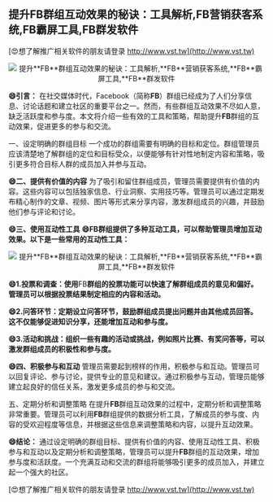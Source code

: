 ## **提升**FB**群组互动效果的秘诀：工具解析,**FB**营销获客系统,**FB**霸屏工具,**FB**群发软件**

[😍想了解推广相关软件的朋友请登录 http://www.vst.tw](http://www.vst.tw)

 <center><img src="https://vst.tw/MP4/tuiguang/png/6.png" alt="提升**FB**群组互动效果的秘诀：工具解析,**FB**营销获客系统,**FB**霸屏工具,**FB**群发软件"></center>

**😄引言：**
在社交媒体时代，Facebook（简称**FB**）群组已经成为了人们分享信息、讨论话题和建立社区的重要平台之一。然而，有些群组互动效果不尽如人意，缺乏活跃度和参与度。本文将介绍一些有效的工具和策略，帮助提升**FB**群组的互动效果，促进更多的参与和交流。

一、设定明确的群组目标
一个成功的群组需要有明确的目标和定位。群组管理员应该清楚地了解群组的定位和目标受众，以便能够有针对性地制定内容和策略，吸引更多符合目标人群的成员加入并参与互动。

**😄二、提供有价值的内容**
为了吸引和留住群组成员，管理员需要提供有价值的内容。这些内容可以包括独家信息、行业洞察、实用技巧等。管理员可以通过定期发布精心制作的文章、视频、图片等形式来分享内容，激发群组成员的兴趣，并鼓励他们参与评论和讨论。

**😄三、使用互动性工具**
**😄**FB**群组提供了多种互动工具，可以帮助管理员增加互动效果。以下是一些常用的互动性工具：**

 <center><img src="https://vst.tw/MP4/tuiguang/png/8.png" alt="提升**FB**群组互动效果的秘诀：工具解析,**FB**营销获客系统,**FB**霸屏工具,**FB**群发软件"></center>

**😄1.投票和调查：使用**FB**群组的投票功能可以快速了解群组成员的意见和偏好。管理员可以根据投票结果制定相应的内容和活动。**

**😄2.问答环节：定期设立问答环节，鼓励群组成员提出问题并由其他成员回答。这不仅能够促进知识分享，还能增加互动和参与度。**

**😄3.活动和挑战：组织一些有趣的活动或挑战，例如照片比赛、有奖问答等，可以激发群组成员的积极性和参与度。**

**😄四、积极参与和互动**
管理员需要起到榜样的作用，积极参与和互动。管理员可以回复评论、参与讨论，提供专业的意见和建议。通过积极参与互动，管理员能够建立起良好的信任关系，激发更多成员的参与和交流。

五、定期分析和调整策略
在提升**FB**群组互动效果的过程中，定期分析和调整策略非常重要。管理员可以利用**FB**群组提供的数据分析工具，了解成员的参与度、内容的受欢迎程度等信息，并根据这些信息来调整策略和内容，以提升互动效果。

**😄结论：**
通过设定明确的群组目标、提供有价值的内容、使用互动性工具、积极参与和互动以及定期分析和调整策略，管理员可以提升**FB**群组的互动效果，增加参与度和活跃度。一个充满互动和交流的群组将能够吸引更多的成员加入，并建立起一个强大的社区。

[😍想了解推广相关软件的朋友请登录 http://www.vst.tw](http://www.vst.tw)



